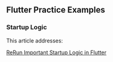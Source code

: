 ## Flutter Practice Examples

### Startup Logic

This article addresses:

[ReRun Important Startup Logic in Flutter](https://medium.com/flutter-community/rerun-important-startup-logic-in-flutter-7e65ad46fb54)
